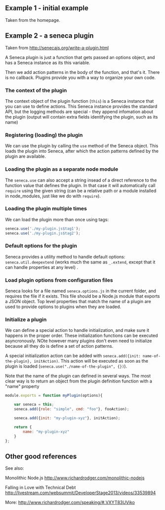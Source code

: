 ## Example 1 - initial example

Taken from the homepage.

## Example 2 - a seneca plugin

Taken from http://senecajs.org/write-a-plugin.html

A Seneca plugin is just a function that gets passed an options object, and has a Seneca instance as its this variable.  

Then we add action patterns in the body of the function, and that's it. There is no callback. Plugins provide you with a way to organize your own code.

### The context of the plugin

The context object of the plugin function (`this`) is a Seneca instance that you can use to define actions. This Seneca instance provides the standard API, but the logging methods are special - they append infomation about the plugin (output will contain extra fields identifying the plugin, such as its name)

### Registering (loading) the plugin

We can use the plugin by calling the `use` method of the Seneca object. This loads the plugin into Seneca, after which the action patterns defined by the plugin are available. 

### Loading the plugin as a separate node module

The `seneca.use` can also accept a string insead of a direct reference to the function value that defines the plugin. In that case it will automatically call `require` using the given string (can be a relative path or a module installed in node_modules, just like we do with `require`).

### Loading the plugin multiple times

We can load the plugin more than once using tags:

```javascript
seneca.use('./my-plugin.js$tag1');
seneca.use('./my-plugin.js$tag2');
```

### Default options for the plugin

Seneca provides a utility method to handle default options: `seneca.util.deepextend` (works much the same as `_.extend`, except that it can handle properties at any level)
.

### Load plugin options from configuration files

Seneca looks for a file named `seneca.options.js` in the current folder, and requires the file if it exists. This file should be a Node.js module that exports a JSON object. Top level properties that match the name of a plugin are used to provide options to plugins when they are loaded.

### Initialize a plugin

We can define a special action to handle initialization, and make sure it happens in the proper order. These initialization functions can be executed asyncronously. NOte however many plugins don't even need to initialize because all they do is define a set of action patterns.

A special initialization action can be added with `seneca.add({init: name-of-the-plugin}, initAction)`. This action will be executed as soon as the plugin is loaded (`seneca.use("./name-of-the-plugin", {})`).

Note that the name of the plugin can defined in several ways. The most clear way is to return an object from the plugin definition function with a "name" property

```javascript
module.exports = function myPlugin(options){

    var seneca = this;
    seneca.add({role: "simple", cmd: "foo"}, fooAction);

    seneca.add({init: "my-plugin-xyz"}, initAction);

    return {
        name: "my-plugin-xyz"
    }
};
```

## Other good references

See also:


Monolithic Node.js
http://www.richardrodger.com/monolithic-nodejs

Falling in Love with Technical Debt
http://livestream.com/websummit/DeveloperStage2013/videos/33539894

More:
http://www.richardrodger.com/speaking/#.VXYT83UViko